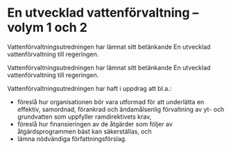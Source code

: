 # En utvecklad vattenförvaltning – volym 1 och 2

Vattenförvaltningsutredningen har lämnat sitt betänkande En utvecklad vattenförvaltning till regeringen.

Vattenförvaltningsutredningen har lämnat sitt betänkande En utvecklad vattenförvaltning till regeringen.

Vattenförvaltningsutredningen har haft i uppdrag att bl.a.:

* föreslå hur organisationen bör vara utformad för att underlätta en effektiv, samordnad, förankrad och ändamålsenlig förvaltning av yt- och grundvatten som uppfyller ramdirektivets krav,
* föreslå hur finansieringen av de åtgärder som följer av åtgärdsprogrammen bäst kan säkerställas, och
* lämna nödvändiga författningsförslag.
